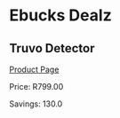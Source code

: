 
# Ebucks Dealz
## Truvo Detector
[Product Page](https://www.ebucks.com/web/shop/productSelected.do?prodId=1082148844&catId=370101825)

Price: R799.00

Savings: 130.0


	